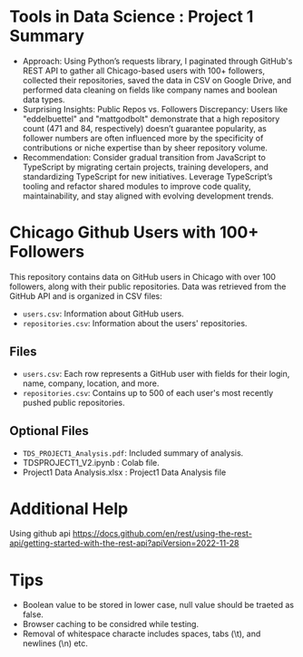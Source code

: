# Tools in Data Science : Project 1 Summary

- Approach:
Using Python’s requests library, I paginated through GitHub's REST API to gather all Chicago-based users with 100+ followers, collected their repositories, saved the data in CSV on Google Drive, and performed data cleaning on fields like company names and boolean data types.
- Surprising  Insights: 
Public Repos vs. Followers Discrepancy: 
Users like "eddelbuettel" and "mattgodbolt" demonstrate that a high repository count (471 and 84, respectively) doesn’t guarantee popularity, as follower numbers are often influenced more by the specificity of contributions or niche expertise than by sheer repository volume.
- Recommendation: 
Consider gradual transition from JavaScript to TypeScript by migrating certain projects, training developers, and standardizing TypeScript for new initiatives. Leverage TypeScript’s tooling and refactor shared modules to improve code quality, maintainability, and stay aligned with evolving development trends.

# Chicago Github Users with 100+ Followers

This repository contains data on GitHub users in Chicago with over 100 followers, along with their public repositories. Data was retrieved from the GitHub API and is organized in CSV files:
- `users.csv`: Information about GitHub users.
- `repositories.csv`: Information about the users' repositories.

## Files

- `users.csv`: Each row represents a GitHub user with fields for their login, name, company, location, and more.
- `repositories.csv`: Contains up to 500 of each user's most recently pushed public repositories.

## Optional Files
- `TDS_PROJECT1_Analysis.pdf`: Included summary of analysis.
- TDSPROJECT1_V2.ipynb : Colab file.
- Project1 Data Analysis.xlsx : Project1 Data Analysis file
# Additional Help
Using github api https://docs.github.com/en/rest/using-the-rest-api/getting-started-with-the-rest-api?apiVersion=2022-11-28
# Tips
- Boolean value to be stored in lower case, null value should be traeted as false.
- Browser caching to be considred while testing.
- Removal of whitespace characte includes spaces, tabs (\t), and newlines (\n) etc.
